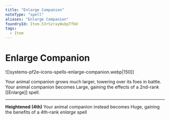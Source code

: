 ```yaml
---
title: "Enlarge Companion"
noteType: "spell"
aliases: "Enlarge Companion"
foundryId: Item.53rSzrayWubpTfbU
tags:
  - Item
---
```


# Enlarge Companion
![[systems-pf2e-icons-spells-enlarge-companion.webp|150]]

Your animal companion grows much larger, towering over its foes in battle. Your animal companion becomes Large, gaining the effects of a 2nd-rank [[Enlarge]] spell.

* * *

**Heightened (4th)** Your animal companion instead becomes Huge, gaining the benefits of a 4th-rank _enlarge_ spell
